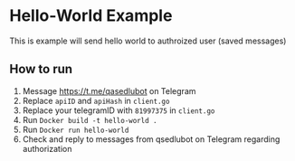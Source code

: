 # Hello-World Example
This is example will send hello world to authroized user (saved messages) 

## How to run
1. Message https://t.me/qasedlubot on Telegram
2. Replace `apiID` and `apiHash` in `client.go`
3. Replace your telegramID with `81997375` in `client.go`
4. Run ```Docker build -t hello-world .```
5. Run ```Docker run hello-world```
6. Check and reply to messages from qsedlubot on Telegram regarding authorization